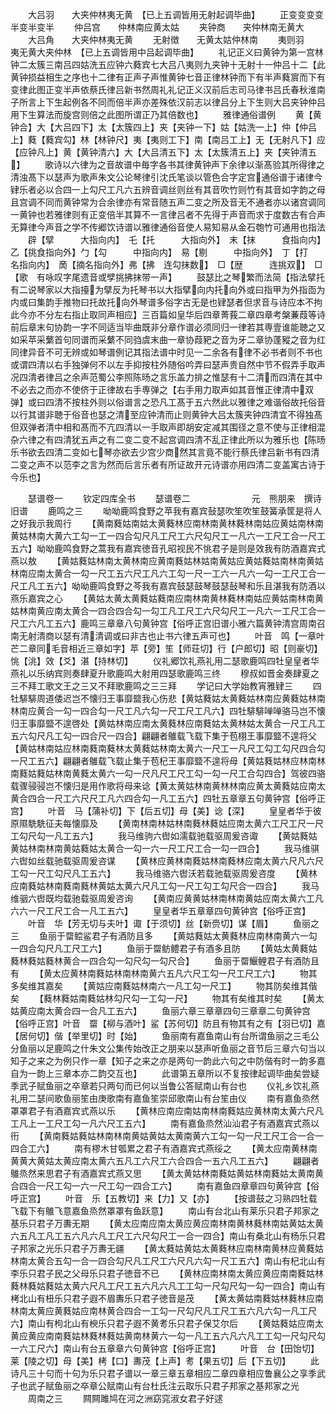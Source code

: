 <!-- { "loadSidebar": true } -->
　　大吕羽　　大夹仲林夷无黄　【已上五调皆用无射起调毕曲】
　　正变变变变半变半变半
　　仲吕宫　　仲林南应黄太姑
　　夹钟商　　夹仲林南无黄大
　　大吕角　　大夹仲林夷无黄
　　无射徴　　无黄太姑仲林南
　　夷则羽　　夷无黄大夹仲林　【已上五调皆用中吕起调毕曲】
　　礼记正义曰黄钟为第一宫林钟二太簇三南吕四姑洗五应钟六蕤宾七大吕八夷则九夹钟十无射十一仲吕十二【此黄钟损益相生之序也十二律有正声子声惟黄钟七音正律林钟而下有半声蕤賔而下有变律此图正变半声依蔡氏律吕新书然周礼礼记正义汉前后志司马律书吕氏春秋淮南子所言上下生起例各不同而倍半声亦差殊依汉前志以律吕分上下生则大吕夹钟仲吕用下生算法而旋宫则倍之此图所谓正乃其倍数也】
　　雅律通俗谱例
　　黄【黄钟合】大【大吕四下】太【太簇四上】夹【夹钟一下】姑【姑洗一上】仲【仲吕上】蕤【蕤宾勾】林【林钟尺】夷【夷则工下】南【南吕工上】无【无射凡下】应【应钟凡上】黄【黄钟清六】大【大吕清五下】太【太簇清五上】夹【夹钟清五】
　　歌诗以六律为之音故谱中毎字各书其律黄钟声下余律以渐髙验其所得律之清浊髙下以瑟声为歌声朱文公论琴律引沈氏笔谈以管色合字定宫通俗谱于诸律今肄乐者必以合四一上勾尺工凡六五辨音调丝则丝有其音吹竹则竹有其音如字韵之母且宫调不同而黄钟常为合余律亦有常音随五声二变之所及音无不通者亦以诸宫调同一黄钟也若雅律则有正变倍半其算不一言律吕者不先得于声音而求于度数古有合声无算律今声音之学不传郷饮诗谱以雅律通俗音使人易知易从金石匏竹可通用也指法
　　辟【擘　　　大指向内】　乇【托　　　大指向外】　末【抹　　　食指向内】　乙【挑食指向外】勹【勾　　　中指向内】　易【剔　　　中指向外】　丁【打　　　名指向内】　啇【摘名指向外】弗【拂　连勾抹数】　□【歴　　　连挑双】　□【歌　有咏叹字尾遗音或孹挑拂抹带一声】
　　鼓瑟比之琴繁而法简【指法擘托有二说琴家以大指擡为擘反为托琴书以大指擘向内托向外或曰指甲为外指靣为内或曰集韵手推物曰托故托向外琴谱多俗字古无是也肄瑟者但求音与诗应本不拘此今亦不分左右指止取同声相应】三百篇如皇华后四章菁莪二章四章考槃蒹葭等诗前后章末句协韵一字不同适当毕曲既非分章作谱必须同归一律若其専壹谁能聴之又如采苹采蘩首句同谱而采蘩不同驺虞末曲一章协葭豝之音为牙二章协蓬豵之音为红同律异音不可无辨或如琴谱例记其指法谱中时见一二余各有律不必书者则不书也或谓四清以右手独弹何不以左手抑按柱外随俗吟弄曰瑟声贵自然中节不假弄手取声况四清者律吕之余声范蜀公李照陈旸之言乐盖力排之惟瑟有十二清而四清在其中不必去之而亦不使侪于正律故右手専弹之【右手用力取声如其音惟正律清中双弹】或曰四清不按柱外则以俗谱言之恐凡工髙于五六然此以雅律之难谐俗故托俗音以行其谱非聴于俗音也瑟之清至应钟清而止则黄钟大吕太簇夹钟四清宜不得独髙但双弹者清中相和髙而不亢四清以一手取声即胡安定减其围径之意不使与正律相混杂六律之有四清犹五声之有二变二变不起宫调四清不乱正律此所以为雅乐也【陈旸乐书欲去四清二变如七琴亦欲去少宫少商然其言竟不能行蔡氏律吕新书有四清二变之声不以范李之言为然而后言乐者有所证故开元诗谱亦用四清二变盖寓古诗于今乐也】

　　瑟谱卷一
　　钦定四库全书
　　瑟谱卷二　　　　　　　元　熊朋来　撰诗旧谱
　　鹿鸣之三
　　呦呦鹿鸣食野之苹我有嘉宾鼔瑟吹笙吹笙鼓簧承筐是将人之好我示我周行
　　【黄南蕤姑南姑太黄蕤林应南林南黄林蕤林南姑应黄姑南林南黄姑林南大黄六工勾一工一四合勾尺凡工尺工六尺勾尺工一凡六一工尺工合一尺工五六】呦呦鹿鸣食野之蒿我有嘉宾徳音孔昭视民不恌君子是则是效我有防酒嘉宾式燕以敖
　　【黄姑蕤姑林南太黄林南应黄南蕤姑林姑南黄姑应黄姑蕤姑南林南黄姑林南应南太黄合一勾一尺工五六尺工凡六工勾一尺一工六一凡六一勾一工尺工合一尺工凡工五六】呦呦鹿鸣食野之芩我有嘉宾鼓瑟鼓琴鼓瑟鼔琴和乐且湛我有防酒以燕乐嘉宾之心
　　【黄姑太黄太黄蕤姑蕤南应南林南黄林蕤林南姑应黄姑南林南黄姑林南黄应南太黄合一四合四合勾一勾工凡工尺工六尺勾尺工一凡六一工尺工合一尺工六凡工五六】鹿鸣三章章八句黄钟宫【俗呼正宫旧谱小雅六篇黄钟清宫周南召南无射清商以瑟有清清调或曰非古也止书六律五声可也】
　　叶音　鸣【一章叶芒二章同毛音相近三章如字】苹【旁】笙【师荘切】行【户郎切】昭【则豪切】恌【洮】效【爻】湛【持林切】
　　仪礼郷饮礼燕礼用二瑟歌鹿鸣四牡皇皇者华燕礼以乐纳宾则奏肆夏升歌鹿鸣大射用四瑟歌鹿鸣三终
　　穆叔如晋金奏肆夏之三不拜工歌文王之三又不拜歌鹿鸣之三三拜
　　学记曰大学始教宵雅肄三
　　四牡騑騑周道倭迟岂不懐归王事靡盬我心伤悲【黄姑蕤姑太黄蕤姑林南应黄蕤姑林南林南应黄合一勾一四合勾一尺工凡六勾一尺工尺工凡六】四牡騑騑啴啴骆马岂不懐归王事靡盬不遑啓处【黄姑林南应南太黄蕤林应南蕤姑太黄林姑太黄合一尺工凡工五六勾尺凡工勾一四合尺一四合】翩翩者鵻载飞载下集于苞栩王事靡盬不遑将父【黄姑林南姑应林南蕤南蕤林太黄蕤姑林南太黄六一尺工一凡尺工勾工勾尺四合勾一尺工五六】翩翩者鵻载飞载止集于苞杞王事靡盬不遑将母【黄姑蕤姑林应林南林南蕤姑蕤姑林南黄蕤太黄六一勾一尺凡尺工尺工勾一勾一尺工合勾四合】驾彼四骆载骤骎骎岂不懐归是用作歌将母来谂【黄太黄姑林南黄林林南应黄太黄蕤姑应南太黄合四合一尺工六尺尺工凡六四合勾一凡工五六】四牡五章章五句黄钟宫【俗呼正宫】
　　叶音　马【蒲补切】下【后五切】母【美】谂【深】
　　皇皇者华于彼原隰駪駪征夫每懐靡及
　　【黄南林南林姑林南蕤林蕤姑应南太黄六工尺工尺一尺工勾尺勾一凡工五六】
　　我马维驹六辔如濡载驰载驱周爰咨诹
　　【黄姑蕤姑黄姑林南林南黄姑蕤姑太黄合一勾一六一尺工尺工合一勾一四合】
　　我马维骐六辔如丝载驰载驱周爰咨谋
　　【黄林应黄林南蕤姑林南蕤林应南太黄六尺凡六尺工勾一尺工勾尺凡工五六】
　　我马维骆六辔沃若载驰载驱周爰咨度
　　【黄林应南蕤姑林南蕤南蕤林黄姑太黄六尺凡工勾一尺工勾工勾尺合一四合】
　　我马维骃六辔既均载驰载驱周爰咨询
　　【黄南应黄黄姑林南林南黄姑应南太黄六工凡六六一尺工尺工合一凡工五六】
　　皇皇者华五章章四句黄钟宫【俗呼正宫】
　　叶音　华【芳无切与夫叶】诹【于须切】丝【新赍切】谋【眉】
　　鱼丽之三
　　鱼丽于罶鲿鲨君子有酒防且多
　　【黄姑蕤姑太黄蕤林应南林南黄六一勾一四合勾尺凡工尺工六】
　　鱼丽于罶鲂鳢君子有酒多且防
　　【黄姑太黄蕤姑蕤林蕤姑蕤林黄合一四合勾一勾尺勾一勾尺合】
　　鱼丽于罶鰋鲤君子有酒防且有
　　【黄太应黄林南蕤姑林南林南黄六五凡六尺工勾一尺工尺工六】
　　物其多矣维其嘉矣
　　【黄姑应南蕤姑林南六一凡工勾一尺工】
　　物其防矣维其偕矣
　　【蕤林蕤姑南蕤姑林勾尺勾一工勾一尺】
　　物其有矣维其时矣
　　【黄太姑黄应南太黄合四一合凡工五六】
　　鱼丽六章三章章四句三章章二句黄钟宫【俗呼正宫】叶音　罶【柳与酒叶】鲨【苏何切】防且有物其有之有【羽已切】嘉【居何切】偕【举里切】时【始】
　　鱼丽南有嘉鱼南山有台所谓鱼丽之三毛公分鱼丽以足鹿鸣之什朱文公集传始改正之朋来以瑟声听鱼丽之音节后三章六句当以知子之来之为例只作一章【知子之来之亦是两句一韵此六句之中防偕有时一韵多嘉自为一韵上三章本亦二韵交互也】
　　此谱第五章所以不复按律起调毕曲矣尝疑季武子赋鱼丽之卒章若只两句而已何以当鲁公答赋南山有台也
　　仪礼乡饮礼燕礼用二瑟间歌鱼丽笙由庚歌南有嘉鱼笙崇邱歌南山有台笙由仪
　　南有嘉鱼烝然罩罩君子有酒嘉宾式燕以乐
　　【黄林应南应南姑南林南蕤姑应黄林南太黄六尺凡工凡上一工尺工勾一凡六尺工五六】
　　南有嘉鱼烝然汕汕君子有酒嘉宾式燕以衎
　　【黄南蕤姑蕤姑林南林南黄姑黄姑太黄南黄六工勾一勾一尺工尺工合一合一四合工六】
　　南有樛木甘瓠累之君子有酒嘉宾式燕绥之
　　【黄太应南黄林南黄黄大黄姑太黄应南太黄六五凡工六尺工六合四合一五六凡工五六】
　　翩翩者鵻烝然来思君子有酒嘉宾式燕又思
　　【黄太黄姑林南蕤姑黄姑林南蕤姑太黄南黄合四合一尺工勾一六一尺工勾一四合工六】
　　南有嘉鱼四章章四句黄钟宫【俗呼正宫】
　　叶音　乐【五教切】来【力】又【亦】
　　【按谱鼓之习熟四牡载飞载下有鵻飞意嘉鱼烝然罩罩有鱼跃意】
　　南山有台北山有莱乐只君子邦家之基乐只君子万夀无期
　　【黄太应南应南太黄应黄应南林南黄林蕤林南姑黄姑太黄六五凡工凡工五六凡六凡工尺工六尺勾尺工一合一四合】南山有桑北山有杨乐只君子邦家之光乐只君子万夀无疆
　　【黄太蕤姑黄姑太黄蕤林应南林南黄林应黄蕤姑林南太黄合五勾一合一四合勾尺凡工尺工六尺凡六勾一尺工五六】南山有杞北山有李乐只君子民之父母乐只君子徳音不已
　　【黄林应南林南太黄应黄应南南蕤姑林蕤林蕤姑蕤姑太黄六尺凡工尺工五六凡六凡工工勾一尺勾尺勾一勾一四合】南山有栲北山有杻乐只君子遐不眉夀乐只君子徳音是茂
　　【黄太黄姑南蕤姑林蕤林应南林南太黄应黄蕤姑应南林黄合四合一工勾一尺勾尺凡工尺工五六凡六勾一凡工尺六】南山有枸北山有楰乐只君子遐不黄耉乐只君子保艾尔后
　　【黄姑蕤姑应南太黄应黄应南南蕤姑林蕤林蕤姑黄南林黄六一勾一凡工五六凡六凡工工勾一尺勾尺勾一六工尺六】南山有台五章章六句黄钟宫【俗呼正宫】
　　叶音　台【田饴切】莱【陵之切】母【美】栲【口】夀茂【上声】耉【果五切】后【下五切】
　　此诗凡三十句而十句为乐只君子谱以一章三章五章相应二章四章相应鲁襄公之享季武子也武子赋鱼丽之卒章公赋南山有台杜氏注云取乐只君子邦家之基邦家之光
　　周南之三
　　闗闗雎鸠在河之洲窈窕淑女君子好逑
